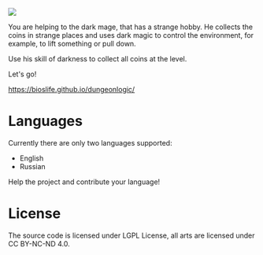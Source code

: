 ![](https://user-images.githubusercontent.com/27866302/31577349-61d9a25e-b115-11e7-803b-f0d2a203c0b2.png)

You are helping to the dark mage, that has a strange hobby. He collects the coins in strange places and uses dark magic to control the environment, for example, to lift something or pull down.

Use his skill of darkness to collect all coins at the level.

Let's go!

https://bioslife.github.io/dungeonlogic/

Languages
=====================

Currently there are only two languages supported:
- English
- Russian

Help the project and contribute your language!


License
=====================

The source code is licensed under LGPL License, all arts are licensed under CC BY-NC-ND 4.0.
